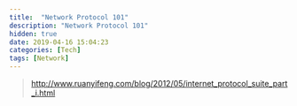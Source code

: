 ```yaml
---
title:  "Network Protocol 101"
description: "Network Protocol 101"
hidden: true
date: 2019-04-16 15:04:23
categories: [Tech]
tags: [Network]
---
```


> http://www.ruanyifeng.com/blog/2012/05/internet_protocol_suite_part_i.html

